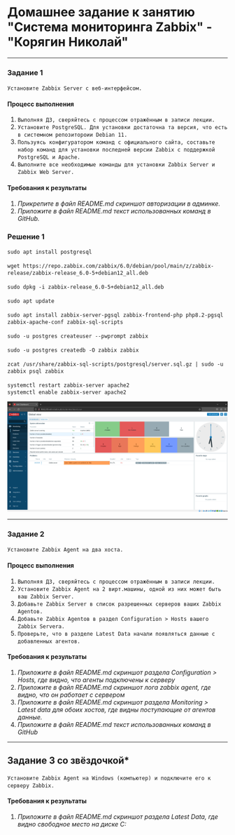 # Домашнее задание к занятию "Система мониторинга Zabbix" - "Корягин Николай"

---

### Задание 1 

`Установите Zabbix Server с веб-интерфейсом.`

#### Процесс выполнения

1. `Выполняя ДЗ, сверяйтесь с процессом отражённым в записи лекции.`
2. `Установите PostgreSQL. Для установки достаточна та версия, что есть в системном репозитороии Debian 11.`
3. `Пользуясь конфигуратором команд с официального сайта, составьте набор команд для установки последней версии Zabbix с поддержкой PostgreSQL и Apache.`
4. `Выполните все необходимые команды для установки Zabbix Server и Zabbix Web Server.`

#### Требования к результаты 

1. *Прикрепите в файл README.md скриншот авторизации в админке.*
2. *Приложите в файл README.md текст использованных команд в GitHub.*

### Решение 1

```
sudo apt install postgresql

wget https://repo.zabbix.com/zabbix/6.0/debian/pool/main/z/zabbix-release/zabbix-release_6.0-5+debian12_all.deb

sudo dpkg -i zabbix-release_6.0-5+debian12_all.deb

sudo apt update

sudo apt install zabbix-server-pgsql zabbix-frontend-php php8.2-pgsql zabbix-apache-conf zabbix-sql-scripts

sudo -u postgres createuser --pwprompt zabbix

sudo -u postgres createdb -O zabbix zabbix

zcat /usr/share/zabbix-sql-scripts/postgresql/server.sql.gz | sudo -u zabbix psql zabbix

systemctl restart zabbix-server apache2
systemctl enable zabbix-server apache2

```
![alt text](https://github.com/lillusha/homework/blob/main/img/zabbix1.png)

---

### Задание 2 

`Установите Zabbix Agent на два хоста.`

#### Процесс выполнения

1. `Выполняя ДЗ, сверяйтесь с процессом отражённым в записи лекции.`
2. `Установите Zabbix Agent на 2 вирт.машины, одной из них может быть ваш Zabbix Server.`
3. `Добавьте Zabbix Server в список разрешенных серверов ваших Zabbix Agentов.`
4. `Добавьте Zabbix Agentов в раздел Configuration > Hosts вашего Zabbix Servera.`
5. `Проверьте, что в разделе Latest Data начали появляться данные с добавленных агентов.`

#### Требования к результаты 

1. *Приложите в файл README.md скриншот раздела Configuration > Hosts, где видно, что агенты подключены к серверу*
2. *Приложите в файл README.md скриншот лога zabbix agent, где видно, что он работает с сервером*
3. *Приложите в файл README.md скриншот раздела Monitoring > Latest data для обоих хостов, где видны поступающие от агентов данные.*
4. *Приложите в файл README.md текст использованных команд в GitHub*

---
## Задание 3 со звёздочкой*

`Установите Zabbix Agent на Windows (компьютер) и подключите его к серверу Zabbix.`

#### Требования к результаты 

1. *Приложите в файл README.md скриншот раздела Latest Data, где видно свободное место на диске C:*




